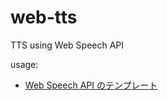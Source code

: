 # web-tts

TTS using Web Speech API

usage:

* [Web Speech API のテンプレート](https://7shi.hateblo.jp/entry/2020/01/30/012947)
